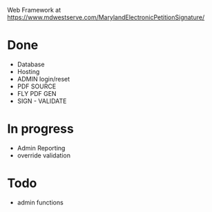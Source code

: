 Web Framework at https://www.mdwestserve.com/MarylandElectronicPetitionSignature/
# Done
* Database
* Hosting
* ADMIN login/reset
* PDF SOURCE 
* FLY PDF GEN 
* SIGN - VALIDATE 
# In progress
* Admin Reporting
* override validation
# Todo
* admin functions
